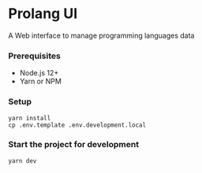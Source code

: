 # Prolang UI

A Web interface to manage programming languages data

### Prerequisites
- Node.js 12+
- Yarn or NPM

### Setup
```shell
yarn install
cp .env.template .env.development.local
```

### Start the project for development
```shell
yarn dev
```